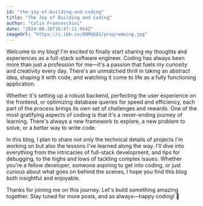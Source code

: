 ```yaml
---
id: "the-joy-of-building-and-coding"
title: "The Joy of Building and Coding"
author: "Colin Franceschini"
date: "2024-08-26T16:47:11.954Z"
imageUrl: "https://i.ibb.co/09MG6QJ/programming.jpg"
---
```


Welcome to my blog! I'm excited to finally start sharing my thoughts and experiences as a full-stack software engineer. Coding has always been more than just a profession for me—it's a passion that fuels my curiosity and creativity every day. There's an unmatched thrill in taking an abstract idea, shaping it with code, and watching it come to life as a fully functioning application.

Whether it's setting up a robust backend, perfecting the user experience on the frontend, or optimizing database queries for speed and efficiency, each part of the process brings its own set of challenges and rewards. One of the most gratifying aspects of coding is that it's a never-ending journey of learning. There's always a new framework to explore, a new problem to solve, or a better way to write code.

In this blog, I plan to share not only the technical details of projects I'm working on but also the lessons I've learned along the way. I'll dive into everything from the intricacies of full-stack development, and tips for debugging, to the highs and lows of tackling complex issues. Whether you're a fellow developer, someone aspiring to get into coding, or just curious about what goes on behind the scenes, I hope you find this blog both insightful and enjoyable.

Thanks for joining me on this journey. Let's build something amazing together. Stay tuned for more posts, and as always—happy coding! 🚀
